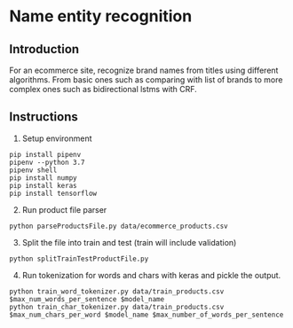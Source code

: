 # Name entity recognition

## Introduction

For an ecommerce site, recognize brand names from titles using different algorithms. From basic ones such as comparing with list of brands to more complex ones such as bidirectional lstms with CRF.

## Instructions

1. Setup environment
```
pip install pipenv
pipenv --python 3.7
pipenv shell
pip install numpy
pip install keras
pip install tensorflow

```
2. Run product file parser
```
python parseProductsFile.py data/ecommerce_products.csv

```
3. Split the file into train and test (train will include validation)

```
python splitTrainTestProductFile.py

```
4. Run tokenization for words and chars with keras and pickle the output.
```
python train_word_tokenizer.py data/train_products.csv $max_num_words_per_sentence $model_name  
python train_char_tokenizer.py data/train_products.csv $max_num_chars_per_word $model_name $max_number_of_words_per_sentence

```
